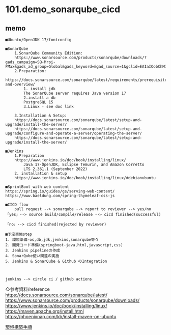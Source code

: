 # 101.demo_sonarqube_cicd  

## memo 
```
■Ubuntu/OpenJDK 17/fontconfig   

■SonarQube  
	1.SonarQube Community Edition:  
	https://www.sonarsource.com/products/sonarqube/downloads/?gads_campaign=SQ-Mroi-PMax&gads_ad_group=Global&gads_keyword=&gad_source=1&gclid=EAIaIQobChMIg9u8wPn7gQMVz62WCh1_XQp2EAAYASACEgL1CfD_BwE  
	2.Preparation:  
	https://docs.sonarsource.com/sonarqube/latest/requirements/prerequisites-and-overview/  
		1. install jdk   
		The SonarQube server requires Java version 17  
		2.install a db  
		PostgreSQL 15  
		3.Linux - see doc link  

	3.Installation & Setup:  
	https://docs.sonarsource.com/sonarqube/latest/setup-and-upgrade/install-the-server/  
	https://docs.sonarsource.com/sonarqube/latest/setup-and-upgrade/configure-and-operate-a-server/operating-the-server/  
	https://docs.sonarsource.com/sonarqube/latest/setup-and-upgrade/install-the-server/  

■Jenkins  
	1.Preparation  
	https://www.jenkins.io/doc/book/installing/linux/  
		Java 17-OpenJDK, Eclipse Temurin, and Amazon Corretto  
		LTS 2.361.1 (September 2022)  
	2. installation & setup  
	https://www.jenkins.io/doc/book/installing/linux/#debianubuntu  
	
■SprintBoot with web content
https://spring.io/guides/gs/serving-web-content/
https://www.baeldung.com/spring-thymeleaf-css-js  

■CICD flow  
	pull request --> sonarqube --> report to reviewer --> yes/no  「yes」--> source build/compile/release --> cicd finished(successful)
                                                                     「no」--> cicd finished(rejected by reviewer)  

■予定実施step
1. 環境準備-os,db,jdk,jenkins,sonarqube等々
2. 開発コード準備(springboot-java,html,javascript,css)
3. Jenkins pipelineの作成
4. SonarQube使い関連の実施
5. Jenkins & SonarQube & Github のIntegration



jenkins --> circle ci / github actions

```                  

◇参考資料/reference  
https://docs.sonarsource.com/sonarqube/latest/  
https://www.sonarsource.com/products/sonarqube/downloads/  
https://www.jenkins.io/doc/book/installing/linux/  
https://maven.apache.org/install.html  
https://phoenixnap.com/kb/install-maven-on-ubuntu

[環境構築手順](EnvSetup.md)
